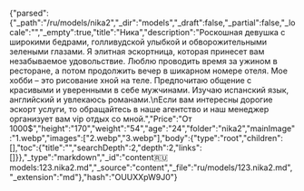 {"parsed":{"_path":"/ru/models/nika2","_dir":"models","_draft":false,"_partial":false,"_locale":"","_empty":true,"title":"Ника","description":"Роскошная девушка с широкими бедрами, голливудской улыбкой и обворожительными зелеными глазами. Я элитная эскортница, которая принесет вам незабываемое удовольствие. Люблю проводить время за ужином в ресторане, а потом продолжить вечер в шикарном номере отеля. Мое хобби – это рисование хной на теле. Предпочитаю общение с красивыми и уверенными в себе мужчинами. Изучаю испанский язык, английский  и увлекаюсь романами.\nЕсли вам интересны дорогие эскорт услуги, то обращайтесь в наше агентство и наш менеджер организует вам vip отдых со мной.","Price":"От 1000$","height":"170","weight":"54","age":"24","folder":"nika2","mainImage":"1.webp","images":["2.webp","3.webp"],"body":{"type":"root","children":[],"toc":{"title":"","searchDepth":2,"depth":2,"links":[]}},"_type":"markdown","_id":"content:ru:models:123.nika2.md","_source":"content","_file":"ru/models/123.nika2.md","_extension":"md"},"hash":"OUUXXpW9J0"}